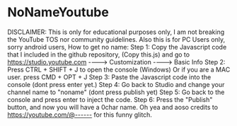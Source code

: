 # NoNameYoutube
DISCLAIMER: This is only for educational purposes only, I am not breaking the YouTube TOS nor community guidelines.
Also this is for PC Users only, sorry android users,
How to get no name:
Step 1: Copy the Javascript code that I included in the github repository, (Copy this.js) 
and go to https://studio.youtube.com ----> Customization ----> Basic Info
Step 2: Press CTRL + SHIFT + J to open the console (Windows)
Or if you are a MAC user. press CMD + OPT + J
Step 3: Paste the Javascript code into the console (dont press enter yet.)
Step 4: Go back to Studio and change your channel name to "noname" (dont press publish yet)
Step 5: Go back to the console and press enter to inject the code.
Step 6: Press the "Publish" button, and now you will have a 0char name.
Oh yea and aoso credits to https://youtube.com/@------ for this funny glitch.
